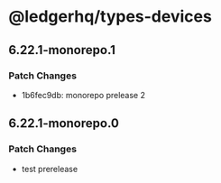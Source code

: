 # @ledgerhq/types-devices

## 6.22.1-monorepo.1

### Patch Changes

- 1b6fec9db: monorepo prelease 2

## 6.22.1-monorepo.0

### Patch Changes

- test prerelease
